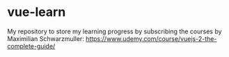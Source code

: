 # vue-learn
My repository to store my learning progress by subscribing the courses by Maximilian Schwarzmuller: https://www.udemy.com/course/vuejs-2-the-complete-guide/
